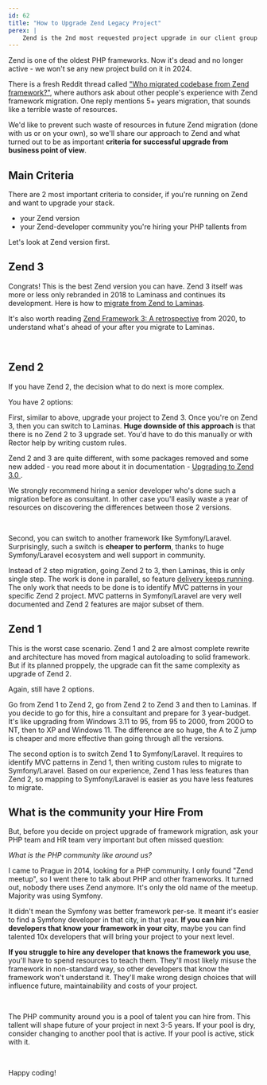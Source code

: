 ```yaml
---
id: 62
title: "How to Upgrade Zend Legacy Project"
perex: |
    Zend is the 2nd most requested project upgrade in our client group and online forums. How approach Zend upgrade, if you have no idea where to start? What are the criteria to consider? What are the alternatives?
---
```


Zend is one of the oldest PHP frameworks. Now it's dead and no longer active - we won't se any new project build on it in 2024.

There is a fresh Reddit thread called ["Who migrated codebase from Zend framework?"](https://www.reddit.com/r/PHP/comments/1cibspi/who_migrate_codebase_from_zend_framework/), where authors ask about other people's experience with Zend framework migration. One reply mentions 5+ years migration, that sounds like a terrible waste of resources.

We'd like to prevent such waste of resources in future Zend migration (done with us or on your own), so we'll share our approach to Zend and what turned out to be as important **criteria for successful upgrade from business point of view**.

## Main Criteria

There are 2 most important criteria to consider, if you're running on Zend and want to upgrade your stack.

* your Zend version
* your Zend-developer community you're hiring your PHP tallents from

Let's look at Zend version first.

## Zend 3

Congrats! This is the best Zend version you can have. Zend 3 itself was more or less only rebranded in 2018 to Laminass and continues its development. Here is how to [migrate from Zend to Laminas](https://docs.laminas.dev/migration/).

It's also worth reading [Zend Framework 3: A retrospective](https://getlaminas.org/blog/2020-03-09-transferring-zf-to-laminas.html) from 2020, to understand what's ahead of your after you migrate to Laminas.

<br>

## Zend 2

If you have Zend 2, the decision what to do next is more complex.

You have 2 options:

First, similar to above, upgrade your project to Zend 3. Once you're on Zend 3, then you can switch to Laminas. **Huge downside of this approach** is that there is no Zend 2 to 3 upgrade set. You'd have to do this manually or with Rector help by writing custom rules.

Zend 2 and 3 are quite different, with some packages removed and some new added - you read more about it in documentation - [Upgrading to Zend 3.0
](https://docs.zendframework.com/zend-mvc/migration/to-v3-0/).

We strongly recommend hiring a senior developer who's done such a migration before as consultant. In other case you'll easily waste a year of resources on discovering the differences between those 2 versions.

<br>

Second, you can switch to another framework like Symfony/Laravel. Surprisingly, such a switch is **cheaper to perform**, thanks to huge Symfony/Laravel ecosystem and well support in community.

Instead of 2 step migration, going Zend 2 to 3, then Laminas, this is only single step. The work is done in parallel, so feature [delivery keeps running](/blog/success-story-of-automated-framework-migration-from-fuelphp-to-laravel-of-400k-lines-application). The only work that needs to be done is to identify MVC patterns in your specific Zend 2 project. MVC patterns in Symfony/Laravel are very well documented and Zend 2 features are major subset of them.

## Zend 1

This is the worst case scenario. Zend 1 and 2 are almost complete rewrite and architecture has moved from magical autoloading to solid framework. But if its planned proppely, the upgrade can fit the same complexity as upgrade of Zend 2.

Again, still have 2 options.

Go from Zend 1 to Zend 2, go from Zend 2 to Zend 3 and then to Laminas. If you decide to go for this, hire a consultant and prepare for 3 year-budget. It's like upgrading from Windows 3.11 to 95, from 95 to 2000, from 200O to NT, then to XP and Windows 11. The difference are so huge, the A to Z jump is cheaper and more effective than going through all the versions.

The second option is to switch Zend 1 to Symfony/Laravel. It requires to identify MVC patterns in Zend 1, then writing custom rules to migrate to Symfony/Laravel. Based on our experience, Zend 1 has less features than Zend 2, so mapping to Symfony/Laravel is easier as you have less features to migrate.

## What is the community your Hire From

But, before you decide on project upgrade of framework migration, ask your PHP team and HR team very important but often missed question:

*What is the PHP community like around us?*

I came to Prague in 2014, looking for a PHP community. I only found "Zend meetup", so I went there to talk about PHP and other frameworks. It turned out, nobody there uses Zend anymore. It's only the old name of the meetup. Majority was using Symfony.

It didn't mean the Symfony was better framework per-se. It meant it's easier to find a Symfony developer in that city, in that year. **If you can hire developers that know your framework in your city**, maybe you can find talented 10x developers that will bring your project to your next level.

**If you struggle to hire any developer that knows the framework you use**, you'll have to spend resources to teach them. They'll most likely misuse the framework in non-standard way, so other developers that know the framework won't understand it. They'll make wrong design choices that will influence future, maintainability and costs of your project.

<br>

The PHP community around you is a pool of talent you can hire from. This tallent will shape future of your project in next 3-5 years.
If your pool is dry, consider changing to another pool that is active. If your pool is active, stick with it.

<br>

Happy coding!



